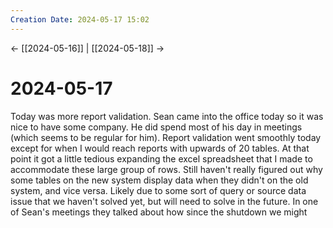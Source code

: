 ```yaml
---
Creation Date: 2024-05-17 15:02
---
```


<- [[2024-05-16]] | [[2024-05-18]]  ->

# 2024-05-17
Today was more report validation. Sean came into the office today so it was nice to have some company. He did spend most of his day in meetings (which seems to be regular for him). Report validation went smoothly today except for when I would reach reports with upwards of 20 tables. At that point it got a little tedious expanding the excel spreadsheet that I made to accommodate these large group of rows. Still haven't really figured out why some tables on the new system display data when they didn't on the old system, and vice versa. Likely due to some sort of query or source data issue that we haven't solved yet, but will need to solve in the future. In one of Sean's meetings they talked about how since the shutdown we might 